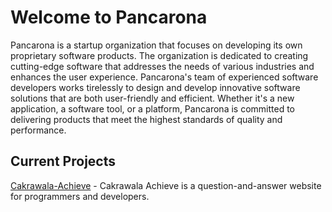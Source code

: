 # Welcome to Pancarona

Pancarona is a startup organization that focuses on developing its own proprietary software products. The organization is dedicated to creating cutting-edge software that addresses the needs of various industries and enhances the user experience. Pancarona's team of experienced software developers works tirelessly to design and develop innovative software solutions that are both user-friendly and efficient. Whether it's a new application, a software tool, or a platform, Pancarona is committed to delivering products that meet the highest standards of quality and performance. 

## Current Projects

[Cakrawala-Achieve](https://cakrawala-achieve.vercel.app/) - Cakrawala Achieve is a  question-and-answer website for programmers and developers.
